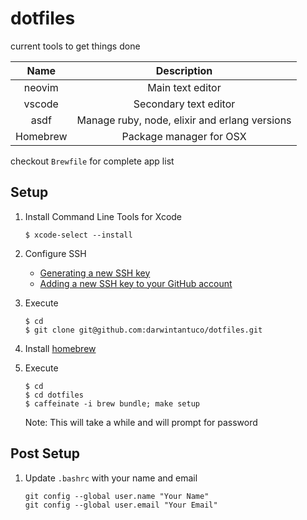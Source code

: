 # dotfiles

current tools to get things done

|   Name   |                  Description                  |
| :------: | :-------------------------------------------: |
|  neovim  |               Main text editor                |
|  vscode  |             Secondary text editor             |
|   asdf   | Manage ruby, node, elixir and erlang versions |
| Homebrew |            Package manager for OSX            |

checkout `Brewfile` for complete app list

## Setup

1. Install Command Line Tools for Xcode

   ```shell
   $ xcode-select --install
   ```

1. Configure SSH

   - [Generating a new SSH key](https://help.github.com/articles/generating-a-new-ssh-key-and-adding-it-to-the-ssh-agent/)
   - [Adding a new SSH key to your GitHub account](https://help.github.com/articles/adding-a-new-ssh-key-to-your-github-account/)

1. Execute

   ```shell
   $ cd
   $ git clone git@github.com:darwintantuco/dotfiles.git
   ```

1. Install [homebrew](https://brew.sh/)
1. Execute

   ```shell
   $ cd
   $ cd dotfiles
   $ caffeinate -i brew bundle; make setup
   ```

   Note: This will take a while and will prompt for password

## Post Setup

1. Update `.bashrc` with your name and email

   ```shell
   git config --global user.name "Your Name"
   git config --global user.email "Your Email"
   ```

